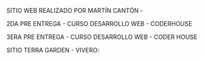SITIO WEB REALIZADO POR MARTÍN CANTÓN - 

2DA PRE ENTREGA - CURSO DESARROLLO WEB - CODERHOUSE

3ERA PRE ENTREGA - CURSO DESARROLLO WEB - CODER HOUSE 


SITIO TERRA GARDEN - VIVERO: